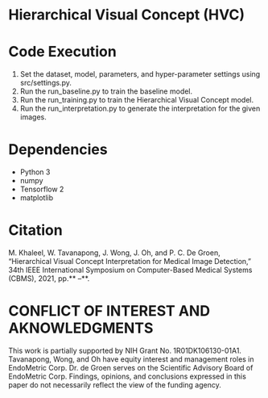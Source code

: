 # Hierarchical Visual Concept (HVC)

# Code Execution
1. Set the dataset, model, parameters, and hyper-parameter settings using src/settings.py.
2. Run the run_baseline.py to train the baseline model.
3. Run the run_training.py to train the Hierarchical Visual Concept model.
4. Run the run_interpretation.py to generate the interpretation for the given images.


# Dependencies
- Python 3
- numpy
- Tensorflow 2
- matplotlib


# Citation
M. Khaleel, W. Tavanapong, J. Wong, J. Oh, and P. C. De Groen, “Hierarchical Visual Concept Interpretation for Medical Image Detection,” 34th IEEE International Symposium on Computer-Based Medical Systems (CBMS), 2021, pp.** –**.


# CONFLICT OF INTEREST AND AKNOWLEDGMENTS
This work is partially supported by NIH Grant No. 1R01DK106130-01A1. Tavanapong, Wong, and Oh have equity interest and management roles in EndoMetric Corp. Dr. de Groen serves on the Scientific Advisory Board of EndoMetric Corp. Findings, opinions, and conclusions expressed in this paper do not necessarily reflect the view of the funding agency.

